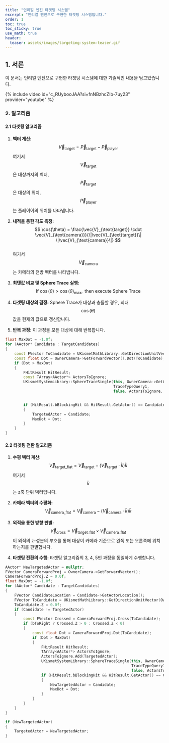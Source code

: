 ```yaml
---
title: "언리얼 엔진 타겟팅 시스템"
excerpt: "언리얼 엔진으로 구현한 타겟팅 시스템입니다."
order: 1
toc: true
toc_sticky: true
use_math: true
header:
  teaser: assets/images/targeting-system-teaser.gif
---
```


<a href="https://github.com/kijin-Kim/Scarlet/blob/master/Source/Scarlet/Core/TargetingComponent.cpp" rel="nofollow noopener noreferrer"><i class="fab fa-fw fa-github fa-3x" aria-hidden="true"></i></a>



## 1. 서론
이 문서는 언리얼 엔진으로 구현한 타겟팅 시스템에 대한 기술적인 내용을 담고있습니다.

{% include video id="c_RUybooJAA?si=fnNBzhcZIb-7uy23" provider="youtube" %}


### 2. 알고리즘

#### 2.1 타겟팅 알고리즘
1. **벡터 계산:**
   $$ \vec{V}_{\text{target}} = \vec{P}_{\text{target}} - \vec{P}_{\text{player}} $$
   여기서 $$ \vec{V}_{\text{target}} $$은 대상까지의 벡터, $$ \vec{P}_{\text{target}} $$은 대상의 위치, $$ \vec{P}_{\text{player}} $$는 플레이어의 위치를 나타냅니다.

2. **내적을 통한 각도 측정:**
   $$ \cos(\theta) = \frac{\vec{V}_{\text{target}} \cdot \vec{V}_{\text{camera}}}{\|\vec{V}_{\text{target}}\| \|\vec{V}_{\text{camera}}\|} $$ <br/>
   여기서 $$ \vec{V}_{\text{camera}} $$는 카메라의 전방 벡터를 나타냅니다.

3. **최댓값 비교 및 Sphere Trace 실행:**
   $$ \text{If } \cos(\theta) > \cos(\theta)_{\text{max}}, \text{ then execute Sphere Trace} $$

4. **타겟팅 대상의 결정:**
   Sphere Trace가 대상과 충돌할 경우, 최대 $$ \cos(\theta) $$ 값을 현재의 값으로 갱신합니다.

5. **반복 과정:**
   이 과정을 모든 대상에 대해 반복합니다.

```cpp
float MaxDot = -1.0f;
for (AActor* Candidate : TargetCandidates)
{
	const FVector ToCandidate = UKismetMathLibrary::GetDirectionUnitVector(OwnerCamera->GetComponentLocation(), Candidate->GetActorLocation());
	const float Dot = OwnerCamera->GetForwardVector().Dot(ToCandidate);
	if (Dot > MaxDot)
	{
		FHitResult HitResult;
		const TArray<AActor*> ActorsToIgnore;
		UKismetSystemLibrary::SphereTraceSingle(this, OwnerCamera->GetComponentLocation(), Candidate->GetActorLocation(), 50.0f,
		                                        TraceTypeQuery1,
		                                        false, ActorsToIgnore, EDrawDebugTrace::None, HitResult, true);


		if (HitResult.bBlockingHit && HitResult.GetActor() == Candidate)
		{
			TargetedActor = Candidate;
			MaxDot = Dot;
		}
	}
}
```

#### 2.2 타겟팅 전환 알고리즘
1. **수평 벡터 계산:**
   $$ \vec{V}_{\text{target_flat}} = \vec{V}_{\text{target}} - (\vec{V}_{\text{target}} \cdot \hat{k}) \hat{k} $$
   여기서 $$ \hat{k} $$는 z축 단위 벡터입니다.

2. **카메라 벡터의 수평화:**
   $$ \vec{V}_{\text{camera_flat}} = \vec{V}_{\text{camera}} - (\vec{V}_{\text{camera}} \cdot \hat{k}) \hat{k} $$

3. **외적을 통한 방향 판별:**
   $$ \vec{V}_{\text{cross}} = \vec{V}_{\text{target_flat}} \times \vec{V}_{\text{camera_flat}} $$
   이 외적의 z-성분의 부호를 통해 대상이 카메라 기준으로 왼쪽 또는 오른쪽에 위치하는지를 판별합니다.

4. **타겟팅 전환의 수행:**
   타겟팅 알고리즘의 3, 4, 5번 과정을 동일하게 수행합니다.

```cpp
AActor* NewTargetedActor = nullptr;
FVector CameraForwardProj = OwnerCamera->GetForwardVector();
CameraForwardProj.Z = 0.0f;
float MaxDot = -1.0f;
for (AActor* Candidate : TargetCandidates)
{
	FVector CandidateLocation = Candidate->GetActorLocation();
	FVector ToCandidate = UKismetMathLibrary::GetDirectionUnitVector(OwnerCamera->GetComponentLocation(), CandidateLocation);
	ToCandidate.Z = 0.0f;
	if (Candidate != TargetedActor)
	{
		const FVector Crossed = CameraForwardProj.Cross(ToCandidate);
		if (bToRight ? Crossed.Z > 0 : Crossed.Z < 0)
		{
			const float Dot = CameraForwardProj.Dot(ToCandidate);
			if (Dot > MaxDot)
			{
				FHitResult HitResult;
				TArray<AActor*> ActorsToIgnore;
				ActorsToIgnore.Add(TargetedActor);
				UKismetSystemLibrary::SphereTraceSingle(this, OwnerCamera->GetComponentLocation(), Candidate->GetActorLocation(), 50.0f,
				                                        TraceTypeQuery1,
				                                        false, ActorsToIgnore, EDrawDebugTrace::None, HitResult, true);
				if (HitResult.bBlockingHit && HitResult.GetActor() == Candidate)
				{
					NewTargetedActor = Candidate;
					MaxDot = Dot;
				}
			}
		}
	}
}

if (NewTargetedActor)
{
	TargetedActor = NewTargetedActor;
}
```






<!-- ## 2. 타겟팅 시스템 개요


## 3. 알고리즘
### 3.1 타겟팅 알고리즘


## 4. 구현
### 4.1 내적을 이용한 타겟 선정
- 타겟 벡터 계산 방법
- 내적값 비교를 통한 타겟 선정
### 4.2 Sphere Trace를 활용한 타겟 락온
- 각도 계산 및 Trace 실행
### 4.3 락온 전환 구현
- 카메라 벡터 조정
- 외적을 이용한 각도 부호 계산
- 플레이어 입력에 따른 타겟 선택 로직 -->